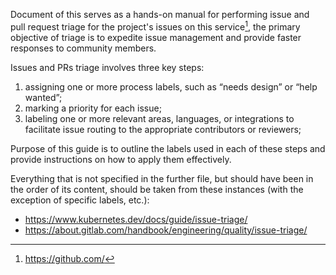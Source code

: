 Document of this serves as a hands-on manual for performing issue and pull request triage for the project's issues on this service[^1], the primary objective of triage is to expedite issue management and provide faster responses to community members.

Issues and PRs triage involves three key steps:

1. assigning one or more process labels, such as “needs design” or “help wanted”;
2. marking a priority for each issue;
3. labeling one or more relevant areas, languages, or integrations to facilitate issue routing to the appropriate contributors or reviewers;

Purpose of this guide is to outline the labels used in each of these steps and provide instructions on how to apply them effectively.

Everything that is not specified in the further file, but should have been in the order of its content, should be taken from these instances (with the exception of specific labels, etc.):

- https://www.kubernetes.dev/docs/guide/issue-triage/
- https://about.gitlab.com/handbook/engineering/quality/issue-triage/

[^1]: https://github.com/